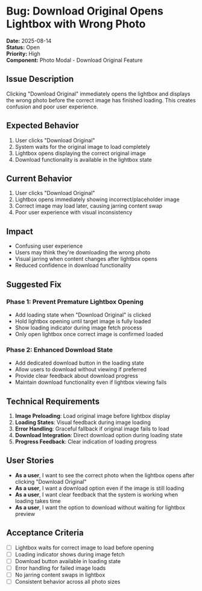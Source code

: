 # Bug: Download Original Opens Lightbox with Wrong Photo

**Date:** 2025-08-14  
**Status:** Open  
**Priority:** High  
**Component:** Photo Modal - Download Original Feature  

## Issue Description
Clicking "Download Original" immediately opens the lightbox and displays the wrong photo before the correct image has finished loading. This creates confusion and poor user experience.

## Expected Behavior
1. User clicks "Download Original"
2. System waits for the original image to load completely
3. Lightbox opens displaying the correct original image
4. Download functionality is available in the lightbox state

## Current Behavior
1. User clicks "Download Original" 
2. Lightbox opens immediately showing incorrect/placeholder image
3. Correct image may load later, causing jarring content swap
4. Poor user experience with visual inconsistency

## Impact
- Confusing user experience
- Users may think they're downloading the wrong photo
- Visual jarring when content changes after lightbox opens
- Reduced confidence in download functionality

## Suggested Fix

### Phase 1: Prevent Premature Lightbox Opening
- Add loading state when "Download Original" is clicked
- Hold lightbox opening until target image is fully loaded
- Show loading indicator during image fetch process
- Only open lightbox once correct image is confirmed loaded

### Phase 2: Enhanced Download State
- Add dedicated download button in the loading state
- Allow users to download without viewing if preferred
- Provide clear feedback about download progress
- Maintain download functionality even if lightbox viewing fails

## Technical Requirements
1. **Image Preloading**: Load original image before lightbox display
2. **Loading States**: Visual feedback during image loading
3. **Error Handling**: Graceful fallback if original image fails to load
4. **Download Integration**: Direct download option during loading state
5. **Progress Feedback**: Clear indication of loading progress

## User Stories
- **As a user**, I want to see the correct photo when the lightbox opens after clicking "Download Original"
- **As a user**, I want a download option even if the image is still loading
- **As a user**, I want clear feedback that the system is working when loading takes time
- **As a user**, I want the option to download without waiting for lightbox preview

## Acceptance Criteria
- [ ] Lightbox waits for correct image to load before opening
- [ ] Loading indicator shows during image fetch
- [ ] Download button available in loading state
- [ ] Error handling for failed image loads
- [ ] No jarring content swaps in lightbox
- [ ] Consistent behavior across all photo sizes